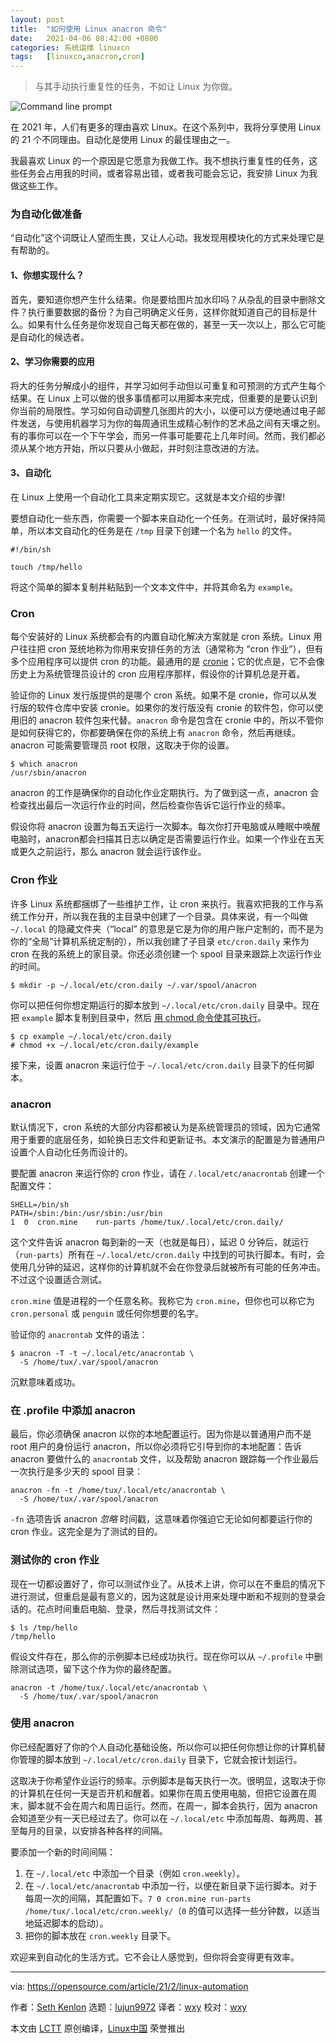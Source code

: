 ```yaml
---
layout: post
title:	"如何使用 Linux anacron 命令"
date:	2021-04-06 08:42:00 +0800 
categories:	系统运维 linuxcn 
tags:	[linuxcn,anacron,cron]
---
```




> 
> 与其手动执行重复性的任务，不如让 Linux 为你做。
> 
> 
> 


![](/Asserts/Images//attachment/album/202104/06/084133bphrxxeolhoyqr0o.jpg "Command line prompt")


在 2021 年，人们有更多的理由喜欢 Linux。在这个系列中，我将分享使用 Linux 的 21 个不同理由。自动化是使用 Linux 的最佳理由之一。


我最喜欢 Linux 的一个原因是它愿意为我做工作。我不想执行重复性的任务，这些任务会占用我的时间，或者容易出错，或者我可能会忘记，我安排 Linux 为我做这些工作。


### 为自动化做准备


“自动化”这个词既让人望而生畏，又让人心动。我发现用模块化的方式来处理它是有帮助的。


#### 1、你想实现什么？


首先，要知道你想产生什么结果。你是要给图片加水印吗？从杂乱的目录中删除文件？执行重要数据的备份？为自己明确定义任务，这样你就知道自己的目标是什么。如果有什么任务是你发现自己每天都在做的，甚至一天一次以上，那么它可能是自动化的候选者。


#### 2、学习你需要的应用


将大的任务分解成小的组件，并学习如何手动但以可重复和可预测的方式产生每个结果。在 Linux 上可以做的很多事情都可以用脚本来完成，但重要的是要认识到你当前的局限性。学习如何自动调整几张图片的大小，以便可以方便地通过电子邮件发送，与使用机器学习为你的每周通讯生成精心制作的艺术品之间有天壤之别。有的事你可以在一个下午学会，而另一件事可能要花上几年时间。然而，我们都必须从某个地方开始，所以只要从小做起，并时刻注意改进的方法。


#### 3、自动化


在 Linux 上使用一个自动化工具来定期实现它。这就是本文介绍的步骤!


要想自动化一些东西，你需要一个脚本来自动化一个任务。在测试时，最好保持简单，所以本文自动化的任务是在 `/tmp` 目录下创建一个名为 `hello` 的文件。



```
#!/bin/sh

touch /tmp/hello

```

将这个简单的脚本复制并粘贴到一个文本文件中，并将其命名为 `example`。


### Cron


每个安装好的 Linux 系统都会有的内置自动化解决方案就是 cron 系统。Linux 用户往往把 cron 笼统地称为你用来安排任务的方法（通常称为 “cron 作业”），但有多个应用程序可以提供 cron 的功能。最通用的是 [cronie](https://github.com/cronie-crond/cronie)；它的优点是，它不会像历史上为系统管理员设计的 cron 应用程序那样，假设你的计算机总是开着。


验证你的 Linux 发行版提供的是哪个 cron 系统。如果不是 cronie，你可以从发行版的软件仓库中安装 cronie。如果你的发行版没有 cronie 的软件包，你可以使用旧的 anacron 软件包来代替。`anacron` 命令是包含在 cronie 中的，所以不管你是如何获得它的，你都要确保在你的系统上有 `anacron` 命令，然后再继续。anacron 可能需要管理员 root 权限，这取决于你的设置。



```
$ which anacron
/usr/sbin/anacron

```

anacron 的工作是确保你的自动化作业定期执行。为了做到这一点，anacron 会检查找出最后一次运行作业的时间，然后检查你告诉它运行作业的频率。


假设你将 anacron 设置为每五天运行一次脚本。每次你打开电脑或从睡眠中唤醒电脑时，anacron都会扫描其日志以确定是否需要运行作业。如果一个作业在五天或更久之前运行，那么 anacron 就会运行该作业。


### Cron 作业


许多 Linux 系统都捆绑了一些维护工作，让 cron 来执行。我喜欢把我的工作与系统工作分开，所以我在我的主目录中创建了一个目录。具体来说，有一个叫做 `~/.local` 的隐藏文件夹（“local” 的意思是它是为你的用户账户定制的，而不是为你的“全局”计算机系统定制的），所以我创建了子目录 `etc/cron.daily` 来作为 cron 在我的系统上的家目录。你还必须创建一个 spool 目录来跟踪上次运行作业的时间。



```
$ mkdir -p ~/.local/etc/cron.daily ~/.var/spool/anacron

```

你可以把任何你想定期运行的脚本放到 `~/.local/etc/cron.daily` 目录中。现在把 `example` 脚本复制到目录中，然后 [用 chmod 命令使其可执行](https://opensource.com/article/19/8/linux-chmod-command)。



```
$ cp example ~/.local/etc/cron.daily
# chmod +x ~/.local/etc/cron.daily/example

```

接下来，设置 anacron 来运行位于 `~/.local/etc/cron.daily` 目录下的任何脚本。


### anacron


默认情况下，cron 系统的大部分内容都被认为是系统管理员的领域，因为它通常用于重要的底层任务，如轮换日志文件和更新证书。本文演示的配置是为普通用户设置个人自动化任务而设计的。


要配置 anacron 来运行你的 cron 作业，请在 `/.local/etc/anacrontab` 创建一个配置文件：



```
SHELL=/bin/sh
PATH=/sbin:/bin:/usr/sbin:/usr/bin
1  0  cron.mine    run-parts /home/tux/.local/etc/cron.daily/

```

这个文件告诉 anacron 每到新的一天（也就是每日），延迟 0 分钟后，就运行（`run-parts`）所有在 `~/.local/etc/cron.daily` 中找到的可执行脚本。有时，会使用几分钟的延迟，这样你的计算机就不会在你登录后就被所有可能的任务冲击。不过这个设置适合测试。


`cron.mine` 值是进程的一个任意名称。我称它为 `cron.mine`，但你也可以称它为 `cron.personal` 或 `penguin` 或任何你想要的名字。


验证你的 `anacrontab` 文件的语法：



```
$ anacron -T -t ~/.local/etc/anacrontab \
  -S /home/tux/.var/spool/anacron

```

沉默意味着成功。


### 在 .profile 中添加 anacron


最后，你必须确保 anacron 以你的本地配置运行。因为你是以普通用户而不是 root 用户的身份运行 anacron，所以你必须将它引导到你的本地配置：告诉 anacron 要做什么的 `anacrontab` 文件，以及帮助 anacron 跟踪每一个作业最后一次执行是多少天的 spool 目录：



```
anacron -fn -t /home/tux/.local/etc/anacrontab \
  -S /home/tux/.var/spool/anacron

```

`-fn` 选项告诉 anacron *忽略* 时间戳，这意味着你强迫它无论如何都要运行你的 cron 作业。这完全是为了测试的目的。


### 测试你的 cron 作业


现在一切都设置好了，你可以测试作业了。从技术上讲，你可以在不重启的情况下进行测试，但重启是最有意义的，因为这就是设计用来处理中断和不规则的登录会话的。花点时间重启电脑、登录，然后寻找测试文件：



```
$ ls /tmp/hello
/tmp/hello

```

假设文件存在，那么你的示例脚本已经成功执行。现在你可以从 `~/.profile` 中删除测试选项，留下这个作为你的最终配置。



```
anacron -t /home/tux/.local/etc/anacrontab \
  -S /home/tux/.var/spool/anacron

```

### 使用 anacron


你已经配置好了你的个人自动化基础设施，所以你可以把任何你想让你的计算机替你管理的脚本放到 `~/.local/etc/cron.daily` 目录下，它就会按计划运行。


这取决于你希望作业运行的频率。示例脚本是每天执行一次。很明显，这取决于你的计算机在任何一天是否开机和醒着。如果你在周五使用电脑，但把它设置在周末，脚本就不会在周六和周日运行。然而，在周一，脚本会执行，因为 anacron 会知道至少有一天已经过去了。你可以在 `~/.local/etc` 中添加每周、每两周、甚至每月的目录，以安排各种各样的间隔。


要添加一个新的时间间隔：


1. 在 `~/.local/etc` 中添加一个目录（例如 `cron.weekly`）。
2. 在 `~/.local/etc/anacrontab` 中添加一行，以便在新目录下运行脚本。对于每周一次的间隔，其配置如下。`7 0 cron.mine run-parts /home/tux/.local/etc/cron.weekly/`（`0` 的值可以选择一些分钟数，以适当地延迟脚本的启动）。
3. 把你的脚本放在 `cron.weekly` 目录下。


欢迎来到自动化的生活方式。它不会让人感觉到，但你将会变得更有效率。




---


via: <https://opensource.com/article/21/2/linux-automation>


作者：[Seth Kenlon](https://opensource.com/users/seth) 选题：[lujun9972](https://github.com/lujun9972) 译者：[wxy](https://github.com/wxy) 校对：[wxy](https://github.com/wxy)


本文由 [LCTT](https://github.com/LCTT/TranslateProject) 原创编译，[Linux中国](https://linux.cn/) 荣誉推出
